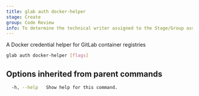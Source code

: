 ```yaml
---
title: glab auth docker-helper
stage: Create
group: Code Review
info: To determine the technical writer assigned to the Stage/Group associated with this page, see https://about.gitlab.com/handbook/product/ux/technical-writing/#assignments
---
```


<!--
This documentation is auto generated by a script.
Please do not edit this file directly. Run `make gen-docs` instead.
-->

A Docker credential helper for GitLab container registries

```bash title="terminal"
glab auth docker-helper [flags]
```

## Options inherited from parent commands

```bash title="terminal"
  -h, --help   Show help for this command.
```
